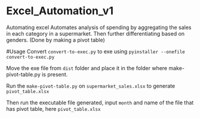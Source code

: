 # Excel_Automation_v1
Automating excel
Automates analysis of spending by aggregating the sales in each category in a supermarket. Then further differentiating based on genders. (Done by making a pivot table)

#Usage
Convert `convert-to-exec.py` to exe using
`pyinstaller --onefile convert-to-exec.py`

Move the exe file from `dist` folder and place it in the folder where make-pivot-table.py is present.

Run the `make-pivot-table.py` on `supermarket_sales.xlsx` to generate `pivot_table.xlsx`

Then run the executable file generated, input `month` and name of the file that has pivot table, here `pivot_table.xlsx`

